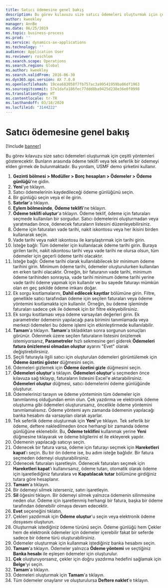 ```yaml
---
title: Satıcı ödemesine genel bakış
description: Bu görev kılavuzu size satıcı ödemeleri oluşturmak için çeşitli yöntemleri gösterecektir. Bunların arasında ödeme teklifi veya tek seferlik bir ödemeyi elden girmek de bulunmaktadır.
author: kweekley
manager: AnnBe
ms.date: 06/25/2019
ms.topic: business-process
ms.prod: ''
ms.service: dynamics-ax-applications
ms.technology: ''
audience: Application User
ms.reviewer: roschlom
ms.search.scope: Operations
ms.search.region: Global
ms.author: kweekley
ms.search.validFrom: 2016-06-30
ms.dyn365.ops.version: AX 7.0.0
ms.openlocfilehash: 19cea683058f7fb757ac3a99541959ba06df1963
ms.sourcegitcommit: 57e1dafa186fec77ddd8ba9425d238e36e0f0998
ms.translationtype: HT
ms.contentlocale: tr-TR
ms.lasthandoff: 03/18/2020
ms.locfileid: "3144222"
---
```

# <a name="vendor-payment-overview"></a>Satıcı ödemesine genel bakış

[!include [banner](../../includes/banner.md)]

Bu görev kılavuzu size satıcı ödemeleri oluşturmak için çeşitli yöntemleri gösterecektir. Bunların arasında ödeme teklifi veya tek seferlik bir ödemeyi elden girmek de bulunmaktadır. Bu yordam, USMF demo şirketini kullanır.

1. **Gezinti bölmesi > Modüller > Borç hesapları > Ödemeler > Ödeme günlüğü**'ne gidin.
2. **Yeni**'ye tıklayın.
3. Satıcı ödemelerinin kaydedileceği ödeme günlüğünü seçin. 
4. Bir günlüğü seçin veya el ile girin.
5. **Satırlar**'a tıklayın.
6. **Eylem bölmesinde**, **Ödeme teklifi**'ne tıklayın.
7. **Ödeme teklifi oluştur**'a tıklayın. Ödeme teklif, ödeme için faturaları seçmede kullanılan bir sorgudur. Satıcı ödemelerini oluşturmadan veya yaratmadan önce, ödenecek faturaların listesini düzenleyebilirsiniz.
8. Ödeme için faturaları vade tarihi, nakit iskontosu veya her ikisini birden kullanarak seçin. 
9. Vade tarihi veya nakit iskontosu ile karşılaştırmak için tarihi girin. 
10. İsteğe bağlı: Tüm ödemeler için kullanılacak ödeme tarihi girin. Buraya girilen tarihi, nakit iskontosu tarihi veya vade tarihi ne olursa olsun, tüm ödemeler için geçerli ödeme tarihi olacaktır.  
11. İsteğe bağlı: Ödeme tarihi olarak kullanılabilecek bir minimum ödeme tarihini girin. Minimum ödeme tarihi, ödemeler oluşturulurken kullanılan en erken tarihi olacaktır. Örneğin, bir faturanın vade tarihi, minimum ödeme tarihinden sonraysa, vade tarihi minimum ödeme tarihi yerine vade tarihi ödeme yapmak için kullanılır ve bu sayede faturayı mümkün olan en geç şekilde ödeme imkanı doğar.
12. Ek sorgu kısıtlamalarını, **Dahil edilecek kayıtlar** bölümüne girin. Filtre, genellikle satıcı tarafından ödeme için seçilen faturaları veya ödeme yöntemini kısıtlamakta için kullanılır. Örneğin, bu ödeme işleminde faturaları sadece çek ile ödemek için bir filtre ekleyebilirsiniz.
13. Ek sorgu kısıtlaması veya ödeme varsayılan değerleri girin. Ek parametreler ödemenin yapılacağı para birimini tanımlamada veya merkezi ödemeleri bu ödeme işlemi için etkinleştirmede kullanılabilir.  
14. **Tamam**'a tıklayın. **Tamam**'a tıkladıktan sonra sorgunun sonuçları görünür. Ödenmek üzere seçilen faturaların listesini önizlemek istemiyorsanız, **Parametreler** hızlı sekmesine geri giderek **Ödemeleri fatura önizlemesi olmadan oluştur** ayarını "Evet" olarak değiştirebilirsiniz.  
15. Seçili faturayla ilgili satıcı için oluşturulan ödemeleri görüntülemek için **Ödeme özetini göster** düğmesini seçin.
16. Ödemeleri gizlemek için **Ödeme özetini gizle** düğmesini seçin. 
17. **Ödemeleri oluştur**'a tıklayın. **Ödemeleri oluştur**'u seçmeden önce kılavuza sağ tıklayıp, faturaların listesini Excel'e aktarabilirsiniz. **Ödemeleri oluştur** düğmesi, satıcı ödemelerini ödeme günlüğünde oluşturur.  
18. Ödemelerinizi tarayın ve ödeme yönteminin tüm ödemeler için tanımlanmış olduğundan emin olun. Çek yazdırma ve elektronik ödeme oluşturma gibi ödemeleri oluşturursanız, öncelikle ödeme yöntemini tanımlamalısınız. Ödeme yöntemi aynı zamanda ödemenin yapılacağı banka hesabını da varsayılan olarak ayarlar.  
19. Tek seferlik ödeme oluşturmak için **Yeni**'ye tıklayın. Tek seferlik bir ödeme, deftere nakledilmeden önce herhangi bir zamanda ödeme günlüğüne eklenebilir. Bu, **Ödeme teklifini** kullanmak yerine **Yeni** düğmesine tıklayarak ve ödeme bilgilerini el ile ekleyerek yapılır.  
20. Ödemenin yapılacağı satıcıyı seçin.
21. Ödenecek bir fatura varsa, ödeme için faturayı seçmek için **Hareketleri kapat**'ı seçin. Bu bir ön ödeme ise, bu adım isteğe bağlıdır. Bir fatura seçmeden ödemeyi oluşturabilirsiniz. 
22. Ödenecek faturaları işaretleyin. Ödenecek faturaları seçmek için **Hareketleri kapat**'ı kullanırsanız, ödeme tutarı, otomatik olarak ödeme için işaretlediğiniz faturalara ve **Kapatılacak tutar** bölümüne girdiğiniz tutara göre hesaplanır.
23. **Tamam**'a tıklayın.
24. Bir ödemeyi silmek isterseniz, satırı işaretleyin.
25. **Sil** öğesini tıklayın. Bir ödemeyi silmek yalnızca ödemenin silinmesine neden olur. Ödeme için işaretlenmiş herhangi bir fatura, başka bir ödeme tarafından ödenebilir olmaya devam edecektir.
26. **Evet** seçeneğini tıklatın.
27. Çekleri yazdırmak için **Ödeme oluştur**'u seçin veya elektronik ödeme dosyasını oluşturun.
28. Oluşturmak istediğiniz ödeme türünü seçin. Ödeme günlüğü hem Çekler hem de elektronik ödemeler için ödemeler içerebilir fakat bir seferde sadece bir ödeme türü oluşturabilirsiniz.
29. Ödemeler oluşturmak için kullanmak istediğiniz banka hesabını seçin.
30. **Tamam**'a tıklayın. Ödemeler yalnızca **Ödeme yöntemi** ve seçtiğiniz **Banka hesabı** ile eşleşen ödemeler için oluşturulur.
31. **Çek** oluşturuyorsanız, çekler için doğru yazdırma hedefini sağlamak için **Belge**'yi seçin.
32. **Tamam**'a tıklayın.
33. Ödemeleri oluşturmak için **Tamam**'a tıklayın.
34. Tüm ödemeler onaylanır ve oluşturulursa **Deftere naklet**'e tıklayın. 


